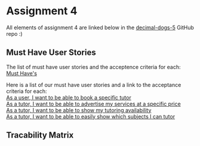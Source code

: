 # Assignment 4
All elements of assignment 4 are linked below in the [decimal-dogs-5](https://github.com/uvic-seng321/project-decimal-dogs-5) GitHub repo :)

## Must Have User Stories
The list of must have user stories and the acceptence criteria for each: [Must Have's](https://github.com/uvic-seng321/project-decimal-dogs-5/labels/Must%20have)

Here is a list of our must have user stories and a link to the acceptance criteria for each: \
[As a user, I want to be able to book a specific tutor](https://github.com/uvic-seng321/project-decimal-dogs-5/issues/10) \
[As a tutor, I want to be able to advertise my services at a specific price](https://github.com/uvic-seng321/project-decimal-dogs-5/issues/8) \
[As a tutor, I want to be able to show my tutoring availability](https://github.com/uvic-seng321/project-decimal-dogs-5/issues/6) \
[As a tutor, I want to be able to easily show which subjects I can tutor](https://github.com/uvic-seng321/project-decimal-dogs-5/issues/5)

## Tracability Matrix
